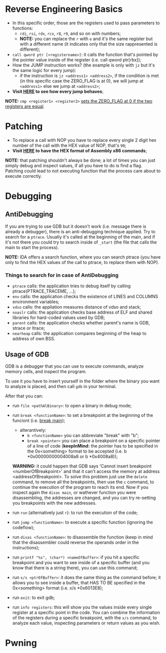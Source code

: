 # Reverse Engineering Basics
- In this specific order, those are the registers used to pass parameters to functions:
  - `rdi`, `rsi`, `rdx`, `rcx`, `r8`, `r9`, and so on with numbers;
  - **NOTE:** you can replace the `r` with `e` and it's the same register but with a different name (it indicates only that the size rappresented is different);
- `call qword ptr [<registername>]`: it calls the function that's pointed by the pointer value inside of the register (i.e. call qword ptr[rbx]);
- How the JUMP instruction works? (the example is only with `jz` but it's the same logic for every jump):
  - if the instruction is `jz <address1> <address2>`, if the condition is met (in this specific case the ZERO_FLAG is at 0), we will jump at `<address1>` else we jump at `<address2>`;
- **Visit  [HERE](https://www.tutorialspoint.com/assembly_programming/assembly_conditions.htm) to see how every jump behaves**;

**NOTE:** `cmp <register1> <register2>` <u>sets the ZERO_FLAG at 0 if the two registers are equal</u>.
# Patching
- To replace a call with NOP you have to replace every single 2 digit hex number of the call with the HEX value of NOP, that's `90`; 
- **Visit [HERE](http://ref.x86asm.net/coder32.html) to have the HEX format of Assembly x86 commands**;

**NOTE:** that patching shouldn't always be done; a lot of times you can just simply debug and inspect values, if all you have to do is find a flag. Patching could lead to not executing function that the process care about to execute correctly.
# Debugging
## AntiDebugging
If you are trying to use GDB but it doesn't work (i.e. message there is already a debugger), there is an anti-debugging technique applied.
Try to search for a `ptrace`. Usually it's called at the beginning of the main, and if it's not there you could try to search inside of `_start` (the file that calls the main to start the process).

**NOTE:** IDA offers a search function, where you can search ptrace (you have only to find the HEX values of the call to ptrace, to replace them with NOP).

### Things to search for in case of AntiDebugging
- `ptrace` calls: the application tries to debug itself by calling ptrace(PTRACE_TRACEME, ...);
- `env` calls: the application checks the existence of LINES and COLUMNS environment variables;
- `vdso` calls: the appliation measures distance of vdso and stack;
- `noaslr` calls: the application checks base address of ELF and shared libraries for hard-coded values used by GDB;
- `parent` calls: the application checks whether parent's name is GDB, strace or ltrace;
- `nearheap` calls: the application compares beginning of the heap to address of own BSS. 

## Usage of GDB
GDB is a debugger that you can use to execute commands, analyze memory cells, and inspect the program.

To use it you have to insert yourself in the folder where the binary you want to analyze is placed, and then call `gdb` in your terminal.

After that you can:
- run `file <pathAlBinary>`: to open a binary in debug mode;
- run `break <functionName>`: to set a breakpoint at the beginning of the funciont (i.e. <u>break main</u>);
    - alterantively:
      - `b <functionName>` you can abbreviate "break" with "b";
      - `break <pointer>` you can place a breakpoint on a specific pointer of a line of code (**keepInMind:** the pointer has to be specified in the 0x\<something> format to be accepted (i.e. b *0x00000000004008a8 or b *0x4008a8));

    **WARNING:** it could happen that GDB says 'Cannot insert breakpoint \<numberOfBreakpoint>' and that it can't access the memory at address \<addressOfBreakpoint>. To solve this problem just use the `delete` command, to remove all the breakpoints, then use the `c` command, to continue the execution of the program to reach its end. Now if you inspect again the `disas main`, or wathever function you were disassembling, the addresses are changed, and you can try re-setting you breakpoints with the new addresses.
- run `run` (alternatively just `r`): to run the execution of the code;
- run `jump <functionName>`: to execute a specific function (ignoring the codeflow);
- run `disas <functionName>`: to disassemble the function (keep in mind that the disassembler could reverse the operands order in the instructions);
- run `printf "%s", (char*) <nameOfBuffer>`: if you hit a specific breakpoint and you want to see inside of a specific buffer (and you know that there is a string there), you can use this command;
- run `x/s <ptrOfBuffer>`: it does the same thing as the command before; it allows you to see inside a buffer, that HAS TO BE specified in the 0x\<something> format (i.e. x/s *0x6013E8);
- run `exit`: to exit gdb;
- run `info registers`: this will show you the values inside every single register at a specific point in the code. You can combine the information of the registers during a specific breakpoint, with the `x/s` command, to analyze each value, inspecting parameters or return values as you wish.
# Pwning